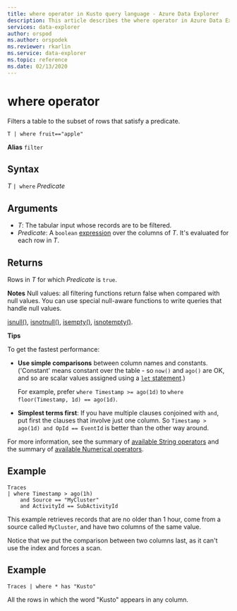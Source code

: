 ```yaml
---
title: where operator in Kusto query language - Azure Data Explorer
description: This article describes the where operator in Azure Data Explorer.
services: data-explorer
author: orspod
ms.author: orspodek
ms.reviewer: rkarlin
ms.service: data-explorer
ms.topic: reference
ms.date: 02/13/2020
---
```

# where operator

Filters a table to the subset of rows that satisfy a predicate.

```kusto
T | where fruit=="apple"
```

**Alias** `filter`

## Syntax

*T* `| where` *Predicate*

## Arguments

* *T*: The tabular input whose records are to be filtered.
* *Predicate*: A `boolean` [expression](./scalar-data-types/bool.md) over the columns of *T*. It's evaluated for each row in *T*.

## Returns

Rows in *T* for which *Predicate* is `true`.

**Notes**
Null values: all filtering functions return false when compared with null values. 
You can use special null-aware functions to write queries that handle null values.

[isnull()](./isnullfunction.md),
[isnotnull()](./isnotnullfunction.md),
[isempty()](./isemptyfunction.md),
[isnotempty()](./isnotemptyfunction.md). 

**Tips**

To get the fastest performance:

* **Use simple comparisons** between column names and constants. ('Constant' means constant over the table - so `now()` and `ago()` are OK, and so are scalar values assigned using a [`let` statement](./letstatement.md).)

    For example, prefer `where Timestamp >= ago(1d)` to `where floor(Timestamp, 1d) == ago(1d)`.

* **Simplest terms first**: If you have multiple clauses conjoined with `and`, put first the clauses that involve just one column. So `Timestamp > ago(1d) and OpId == EventId` is better than the other way around.

For more information, see the summary of [available String operators](./datatypes-string-operators.md) and the summary of [available Numerical operators](./numoperators.md).

## Example

```kusto
Traces
| where Timestamp > ago(1h)
    and Source == "MyCluster"
    and ActivityId == SubActivityId 
```

This example retrieves records that are no older than 1 hour,
come from a source called `MyCluster`, and have two columns of the same value. 

Notice that we put the comparison between two columns last, as it can't use the index and forces a scan.

## Example

```kusto
Traces | where * has "Kusto"
```

All the rows in which the word "Kusto" appears in any column.
 
